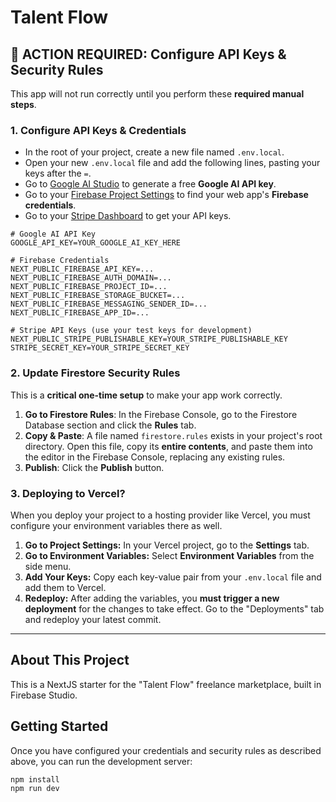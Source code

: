
# Talent Flow

## 🔴 ACTION REQUIRED: Configure API Keys & Security Rules

This app will not run correctly until you perform these **required manual steps**.

### 1. Configure API Keys & Credentials

- In the root of your project, create a new file named `.env.local`.
- Open your new `.env.local` file and add the following lines, pasting your keys after the `=`.
- Go to [Google AI Studio](https://aistudio.google.com/app/apikey) to generate a free **Google AI API key**.
- Go to your [Firebase Project Settings](https://console.firebase.google.com/) to find your web app's **Firebase credentials**.
- Go to your [Stripe Dashboard](https://dashboard.stripe.com/test/apikeys) to get your API keys.

```
# Google AI API Key
GOOGLE_API_KEY=YOUR_GOOGLE_AI_KEY_HERE

# Firebase Credentials
NEXT_PUBLIC_FIREBASE_API_KEY=...
NEXT_PUBLIC_FIREBASE_AUTH_DOMAIN=...
NEXT_PUBLIC_FIREBASE_PROJECT_ID=...
NEXT_PUBLIC_FIREBASE_STORAGE_BUCKET=...
NEXT_PUBLIC_FIREBASE_MESSAGING_SENDER_ID=...
NEXT_PUBLIC_FIREBASE_APP_ID=...

# Stripe API Keys (use your test keys for development)
NEXT_PUBLIC_STRIPE_PUBLISHABLE_KEY=YOUR_STRIPE_PUBLISHABLE_KEY
STRIPE_SECRET_KEY=YOUR_STRIPE_SECRET_KEY
```

### 2. Update Firestore Security Rules

This is a **critical one-time setup** to make your app work correctly.

1.  **Go to Firestore Rules**: In the Firebase Console, go to the Firestore Database section and click the **Rules** tab.
2.  **Copy & Paste**: A file named `firestore.rules` exists in your project's root directory. Open this file, copy its **entire contents**, and paste them into the editor in the Firebase Console, replacing any existing rules.
3.  **Publish**: Click the **Publish** button.

### 3. Deploying to Vercel?

When you deploy your project to a hosting provider like Vercel, you must configure your environment variables there as well.

1.  **Go to Project Settings:** In your Vercel project, go to the **Settings** tab.
2.  **Go to Environment Variables:** Select **Environment Variables** from the side menu.
3.  **Add Your Keys:** Copy each key-value pair from your `.env.local` file and add them to Vercel.
4.  **Redeploy:** After adding the variables, you **must trigger a new deployment** for the changes to take effect. Go to the "Deployments" tab and redeploy your latest commit.

---

## About This Project

This is a NextJS starter for the "Talent Flow" freelance marketplace, built in Firebase Studio.

## Getting Started

Once you have configured your credentials and security rules as described above, you can run the development server:

```bash
npm install
npm run dev
```

